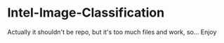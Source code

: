 # Intel-Image-Classification
Actually it shouldn't be repo, but it's too much files and work, so...  Enjoy
